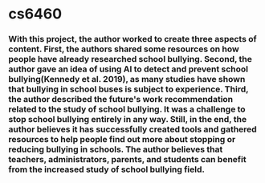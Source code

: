 # cs6460

### With this project, the author worked to create three aspects of content. First, the authors shared some resources on how people have already researched school bullying. Second, the author gave an idea of using AI to detect and prevent school bullying(Kennedy et al. 2019), as many studies have shown that bullying in school buses is subject to experience. Third, the author described the future's work recommendation related to the study of school bullying. It was a challenge to stop school bullying entirely in any way. Still, in the end, the author believes it has successfully created tools and gathered resources to help people find out more about stopping or reducing bullying in schools. The author believes that teachers, administrators, parents, and students can benefit from the increased study of school bullying field.
